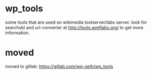 wp_tools
========

some tools that are used on wikimedia toolserver/labs server. look for searchsbl and url-converter at http://tools.wmflabs.org/ to get more information.

moved
=====

moved to gitlab: https://gitlab.com/wp-seth/wp_tools
